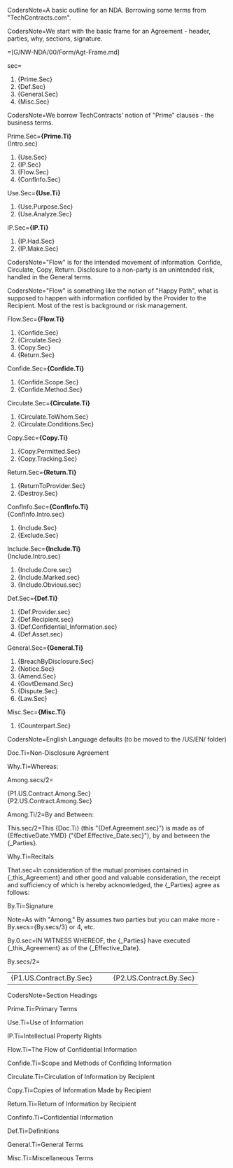 CodersNote=A basic outline for an NDA.  Borrowing some terms from "TechContracts.com".

CodersNote=We start with the basic frame for an Agreement - header, parties, why, sections, signature.

=[G/NW-NDA/00/Form/Agt-Frame.md]

sec=<ol><li>{Prime.Sec}<li>{Def.Sec}<li>{General.Sec}<li>{Misc.Sec}</ol>

CodersNote=We borrow TechContracts' notion of "Prime" clauses - the business terms.

Prime.Sec=<b>{Prime.Ti}</b><br>{Intro.sec}<ol><li>{Use.Sec}</li><li>{IP.Sec}</li><li>{Flow.Sec}</li><li>{ConfInfo.Sec}</li></ol>

Use.Sec=<b>{Use.Ti}</b><br><ol><li>{Use.Purpose.Sec}</li><li>{Use.Analyze.Sec}</li></ol>

IP.Sec=<b>{IP.Ti}</b><br><ol><li>{IP.Had.Sec}</li><li>{IP.Make.Sec}</li></ol>

CodersNote="Flow" is for the intended movement of information.  Confide, Circulate, Copy, Return.  Disclosure to a non-party is an unintended risk, handled in the General terms.

CodersNote="Flow" is something like the notion of "Happy Path", what is supposed to happen with information confided by the Provider to the Recipient.  Most of the rest is background or risk management.

Flow.Sec=<b>{Flow.Ti}</b><br><ol><li>{Confide.Sec}</li><li>{Circulate.Sec}</li><li>{Copy.Sec}</li><li>{Return.Sec}</li></ol>

Confide.Sec=<b>{Confide.Ti}</b><br><ol><li>{Confide.Scope.Sec}</li><li>{Confide.Method.Sec}</li></ol>

Circulate.Sec=<b>{Circulate.Ti}</b><br><ol><li>{Circulate.ToWhom.Sec}</li><li>{Circulate.Conditions.Sec}</li></ol>

Copy.Sec=<b>{Copy.Ti}</b><br><ol><li>{Copy.Permitted.Sec}</li><li>{Copy.Tracking.Sec}</li></ol>

Return.Sec=<b>{Return.Ti}</b><br><ol><li>{ReturnToProvider.Sec}</li><li>{Destroy.Sec}</li></ol>

ConfInfo.Sec=<b>{ConfInfo.Ti}</b><br>{ConfInfo.Intro.sec}<ol><li>{Include.Sec}</li><li>{Exclude.Sec}</li></ol>

Include.Sec=<b>{Include.Ti}</b><br>{Include.Intro.sec}<ol><li>{Include.Core.sec}</li><li>{Include.Marked.sec}</li><li>{Include.Obvious.sec}</li></ol>

Def.Sec=<b>{Def.Ti}</b><br><ol><li>{Def.Provider.sec}</li><li>{Def.Recipient.sec}</li><li>{Def.Confidential_Information.sec}</li><li>{Def.Asset.sec}</li></ol>

General.Sec=<b>{General.Ti}</b><br><ol><li>{BreachByDisclosure.Sec}</li><li>{Notice.Sec}</li><li>{Amend.Sec}</li><li>{GovtDemand.Sec}</li><li>{Dispute.Sec}</li><li>{Law.Sec}</li></ol>

Misc.Sec=<b>{Misc.Ti}</b><br><ol><li>{Counterpart.Sec}</li></ol>

CodersNote=English Language defaults (to be moved to the /US/EN/ folder)

Doc.Ti=Non-Disclosure Agreement

Why.Ti=Whereas:

Among.secs/2=<ul type="none" style="padding-left: 0"><li>{P1.US.Contract.Among.Sec}</li><li>{P2.US.Contract.Among.Sec}</li></ul>

Among.Ti/2=By and Between:

This.sec/2=This {Doc.Ti} (this "{Def.Agreement.sec}") is made as of {EffectiveDate.YMD} ("{Def.Effective_Date.sec}"), by and between the {_Parties}.

Why.Ti=Recitals

That.sec=In consideration of the mutual promises contained in {_this_Agreement} and other good and valuable consideration, the receipt and sufficiency of which is hereby acknowledged, the {_Parties} agree as follows:

By.Ti=Signature

Note=As with "Among," By assumes two parties but you can make more - By.secs={By.secs/3} or 4, etc.

By.0.sec=IN WITNESS WHEREOF, the {_Parties} have executed {_this_Agreement} as of the {_Effective_Date}.

By.secs/2=<table><tr><td valign=top>{P1.US.Contract.By.Sec}</td><td valign=top>   </td><td valign=top>{P2.US.Contract.By.Sec}</td></tr></table>

CodersNote=Section Headings

Prime.Ti=Primary Terms

Use.Ti=Use of Information

IP.Ti=Intellectual Property Rights

Flow.Ti=The Flow of Confidential Information

Confide.Ti=Scope and Methods of Confiding Information

Circulate.Ti=Circulation of Information by Recipient

Copy.Ti=Copies of Information Made by Recipient

Return.Ti=Return of Information by Recipient

ConfInfo.Ti=Confidential Information

Def.Ti=Definitions

General.Ti=General Terms

Misc.Ti=Miscellaneous Terms
